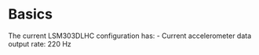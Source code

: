 # Basics

The current LSM303DLHC configuration has:
    - Current accelerometer data output rate: 220 Hz
    
